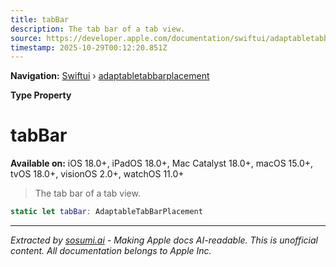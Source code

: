 ```yaml
---
title: tabBar
description: The tab bar of a tab view.
source: https://developer.apple.com/documentation/swiftui/adaptabletabbarplacement/tabbar
timestamp: 2025-10-29T00:12:20.851Z
---
```


**Navigation:** [Swiftui](/documentation/swiftui) › [adaptabletabbarplacement](/documentation/swiftui/adaptabletabbarplacement)

**Type Property**

# tabBar

**Available on:** iOS 18.0+, iPadOS 18.0+, Mac Catalyst 18.0+, macOS 15.0+, tvOS 18.0+, visionOS 2.0+, watchOS 11.0+

> The tab bar of a tab view.

```swift
static let tabBar: AdaptableTabBarPlacement
```

---

*Extracted by [sosumi.ai](https://sosumi.ai) - Making Apple docs AI-readable.*
*This is unofficial content. All documentation belongs to Apple Inc.*
